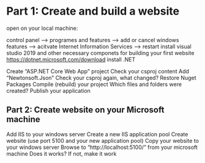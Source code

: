 # <h1>Part 1: Create and build a website</h1>
open on your local machine:

control panel --> programes and features --> add or cancel windows features --> acitvate Internet Information Services --> restart
install visual studio 2019 and other necessary componets for building your first website
https://dotnet.microsoft.com/download
install .NET 

Create “ASP.NET Core Web App” project
Check your csproj content
Add “Newtonsoft.Json”
Check your csproj again, what changed?
Restore Nuget Packages
Compile (rebuild) your project
Which files and folders were created?
Publish your application

## Part 2: Create website on your Microsoft machine

Add IIS to your windows server
Create a new IIS application pool
Create website (use port 5100 and your new application pool)
Copy your website to your windows server
Browse to “http://localhost:5100/” from your microsoft machine
Does it works? If not, make it work

